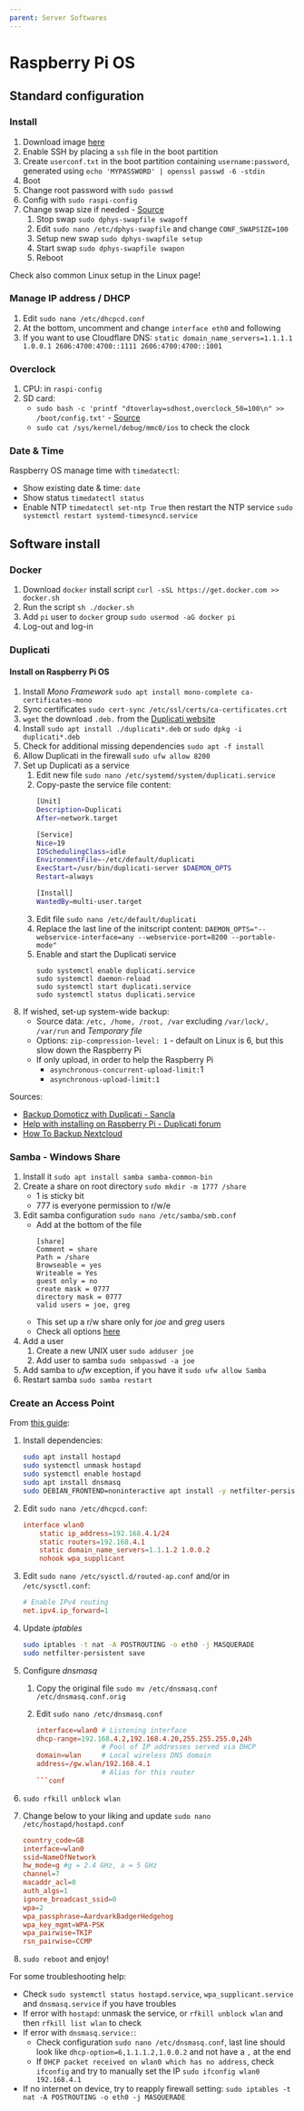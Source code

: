 ```yaml
---
parent: Server Softwares
---
```


# Raspberry Pi OS

## Standard configuration

### Install

1. Download image [here](https://www.raspberrypi.org/downloads/raspberry-pi-os/)
1. Enable SSH by placing a `ssh` file in the boot partition
1. Create `userconf.txt` in the boot partition containing `username:password`, generated using `echo 'MYPASSWORD' | openssl passwd -6 -stdin`
1. Boot
1. Change root password with `sudo passwd`
1. Config with `sudo raspi-config`
1. Change swap size if needed - [Source](https://pimylifeup.com/raspberry-pi-swap-file/)
    1. Stop swap `sudo dphys-swapfile swapoff`
    1. Edit `sudo nano /etc/dphys-swapfile` and change `CONF_SWAPSIZE=100`
    1. Setup new swap `sudo dphys-swapfile setup`
    1. Start swap `sudo dphys-swapfile swapon`
    1. Reboot

Check also common Linux setup in the Linux page!

### Manage IP address / DHCP

1. Edit `sudo nano /etc/dhcpcd.conf`
1. At the bottom, uncomment and change `interface eth0` and following
1. If you want to use Cloudflare DNS: `static domain_name_servers=1.1.1.1 1.0.0.1 2606:4700:4700::1111 2606:4700:4700::1001`

### Overclock

1. CPU: in `raspi-config`
1. SD card:
    * `sudo bash -c 'printf "dtoverlay=sdhost,overclock_50=100\n" >> /boot/config.txt'` - [Source](https://www.jeffgeerling.com/blog/2016/how-overclock-microsd-card-reader-on-raspberry-pi-3)
    * `sudo cat /sys/kernel/debug/mmc0/ios` to check the clock

### Date & Time

Raspberry OS manage time with `timedatectl`:

* Show existing date & time: `date`
* Show status `timedatectl status`
* Enable NTP `timedatectl set-ntp True` then restart the NTP service `sudo systemctl restart systemd-timesyncd.service`

## Software install

### Docker

1. Download `docker` install script `curl -sSL https://get.docker.com >> docker.sh`
1. Run the script `sh ./docker.sh`
1. Add `pi` user to `docker` group `sudo usermod -aG docker pi`
1. Log-out and log-in

### Duplicati

#### Install on Raspberry Pi OS

1. Install *Mono Framework* `sudo apt install mono-complete ca-certificates-mono`
1. Sync certificates `sudo cert-sync /etc/ssl/certs/ca-certificates.crt`
1. `wget` the download `.deb.` from the [Duplicati website](https://www.duplicati.com/download)
1. Install `sudo apt install ./duplicati*.deb` or `sudo dpkg -i duplicati*.deb`
1. Check for additional missing dependencies `sudo apt -f install`
1. Allow Duplicati in the firewall `sudo ufw allow 8200`
1. Set up Duplicati as a service
    1. Edit new file `sudo nano /etc/systemd/system/duplicati.service`
    1. Copy-paste the service file content:
        ```bash
        [Unit]
        Description=Duplicati
        After=network.target

        [Service]
        Nice=19
        IOSchedulingClass=idle
        EnvironmentFile=-/etc/default/duplicati
        ExecStart=/usr/bin/duplicati-server $DAEMON_OPTS
        Restart=always

        [Install]
        WantedBy=multi-user.target
        ```
    1. Edit file `sudo nano /etc/default/duplicati`
    1. Replace the last line of the initscript content: `DAEMON_OPTS="--webservice-interface=any --webservice-port=8200 --portable-mode"`
    1. Enable and start the Duplicati service
        ```
        sudo systemctl enable duplicati.service
        sudo systemctl daemon-reload
        sudo systemctl start duplicati.service	
        sudo systemctl status duplicati.service
        ```
1. If wished, set-up system-wide backup:
    * Source data: `/etc, /home, /root, /var` excluding `/var/lock/, /var/run` and *Temporary file*
    * Options: `zip-compression-level: 1` - default on Linux is 6, but this slow down the Raspberry Pi
    * If only upload, in order to help the Raspberry Pi
        * `asynchronous-concurrent-upload-limit:`1
        * `asynchronous-upload-limit:1`

Sources:

* [Backup Domoticz with Duplicati - Sancla](https://sancla.com/domoticz/how-to-backup-domoticz-with-duplicati/)
* [Help with installing on Raspberry Pi - Duplicati forum](https://forum.duplicati.com/t/help-with-installing-on-raspberry-pi/397/3?u=jonmikelv)
* [How To Backup Nextcloud](https://kevq.uk/how-to-backup-nextcloud/)

### Samba - Windows Share

1. Install it `sudo apt install samba samba-common-bin`
1. Create a share on root directory `sudo mkdir -m 1777 /share`
    * 1 is sticky bit
    * 777 is everyone permission to r/w/e
1. Edit samba configuration `sudo nano /etc/samba/smb.conf`
    * Add at the bottom of the file
        ```
        [share]
        Comment = share
        Path = /share
        Browseable = yes
        Writeable = Yes
        guest only = no
        create mask = 0777
        directory mask = 0777
        valid users = joe, greg
        ```
    * This set up a r/w share only for *joe* and *greg* users
    * Check all options [here](https://www.samba.org/samba/docs/current/man-html/smb.conf.5.html)
1. Add a user
    1. Create a new UNIX user `sudo adduser joe`
    1. Add user to samba `sudo smbpasswd -a joe`
1. Add samba to *ufw* exception, if you have it `sudo ufw allow Samba`
1. Restart samba `sudo samba restart`

### Create an Access Point

From [this guide](https://www.raspberrypi.com/documentation/computers/configuration.html#setting-up-a-routed-wireless-access-point):

1. Install dependencies:

    ```sh
    sudo apt install hostapd
    sudo systemctl unmask hostapd
    sudo systemctl enable hostapd
    sudo apt install dnsmasq
    sudo DEBIAN_FRONTEND=noninteractive apt install -y netfilter-persistent iptables-persistent
    ```

1. Edit `sudo nano /etc/dhcpcd.conf`:

    ```conf
    interface wlan0
        static ip_address=192.168.4.1/24
        static routers=192.168.4.1
        static domain_name_servers=1.1.1.2 1.0.0.2
        nohook wpa_supplicant
    ```

1. Edit `sudo nano /etc/sysctl.d/routed-ap.conf` and/or in `/etc/sysctl.conf`:

    ```conf
    # Enable IPv4 routing
    net.ipv4.ip_forward=1
    ```

1. Update _iptables_

    ```sh
    sudo iptables -t nat -A POSTROUTING -o eth0 -j MASQUERADE
    sudo netfilter-persistent save
    ```

1. Configure _dnsmasq_

    1. Copy the original file `sudo mv /etc/dnsmasq.conf /etc/dnsmasq.conf.orig`
    1. Edit `sudo nano /etc/dnsmasq.conf`

        ```conf
        interface=wlan0 # Listening interface
        dhcp-range=192.168.4.2,192.168.4.20,255.255.255.0,24h
                        # Pool of IP addresses served via DHCP
        domain=wlan     # Local wireless DNS domain
        address=/gw.wlan/192.168.4.1
                        # Alias for this router
        ```conf

1. `sudo rfkill unblock wlan`

1. Change below to your liking and update `sudo nano /etc/hostapd/hostapd.conf`

    ```conf
    country_code=GB
    interface=wlan0
    ssid=NameOfNetwork
    hw_mode=g #g = 2.4 GHz, a = 5 GHz
    channel=7
    macaddr_acl=0
    auth_algs=1
    ignore_broadcast_ssid=0
    wpa=2
    wpa_passphrase=AardvarkBadgerHedgehog
    wpa_key_mgmt=WPA-PSK
    wpa_pairwise=TKIP
    rsn_pairwise=CCMP
    ```

1. `sudo reboot` and enjoy!

For some troubleshooting help:

* Check `sudo systemctl status hostapd.service`, `wpa_supplicant.service` and `dnsmasq.service` if you have troubles
* If error with `hostapd`: unmask the service, or `rfkill unblock wlan` and then `rfkill list wlan` to check
* If error with `dnsmasq.service:`:
    * Check configuration `sudo nano /etc/dnsmasq.conf`, last line should look like `dhcp-option=6,1.1.1.2,1.0.0.2` and not have a `,` at the end
    * If `DHCP packet received on wlan0 which has no address`, check `ifconfig` and try to manually set the IP `sudo ifconfig wlan0 192.168.4.1`
* If no internet on device, try to reapply firewall setting: `sudo iptables -t nat -A POSTROUTING -o eth0 -j MASQUERADE`
